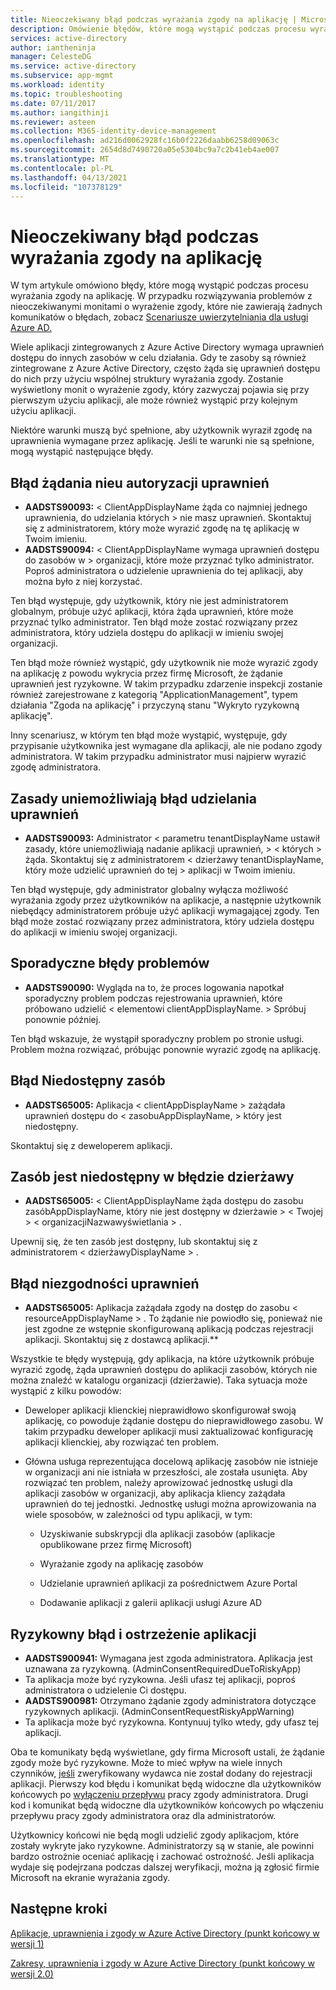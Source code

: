 ```yaml
---
title: Nieoczekiwany błąd podczas wyrażania zgody na aplikację | Microsoft Docs
description: Omówienie błędów, które mogą wystąpić podczas procesu wyrażania zgody na aplikację, oraz o tym, co można z nimi zrobić
services: active-directory
author: iantheninja
manager: CelesteDG
ms.service: active-directory
ms.subservice: app-mgmt
ms.workload: identity
ms.topic: troubleshooting
ms.date: 07/11/2017
ms.author: iangithinji
ms.reviewer: asteen
ms.collection: M365-identity-device-management
ms.openlocfilehash: ad216d0062928fc16b0f2226daabb6258d09063c
ms.sourcegitcommit: 2654d8d7490720a05e5304bc9a7c2b41eb4ae007
ms.translationtype: MT
ms.contentlocale: pl-PL
ms.lasthandoff: 04/13/2021
ms.locfileid: "107378129"
---
```

# <a name="unexpected-error-when-performing-consent-to-an-application"></a>Nieoczekiwany błąd podczas wyrażania zgody na aplikację

W tym artykule omówiono błędy, które mogą wystąpić podczas procesu wyrażania zgody na aplikację. W przypadku rozwiązywania problemów z nieoczekiwanymi monitami o wyrażenie zgody, które nie zawierają żadnych komunikatów o błędach, zobacz [Scenariusze uwierzytelniania dla usługi Azure AD.](../develop/authentication-vs-authorization.md)

Wiele aplikacji zintegrowanych z Azure Active Directory wymaga uprawnień dostępu do innych zasobów w celu działania. Gdy te zasoby są również zintegrowane z Azure Active Directory, często żąda się uprawnień dostępu do nich przy użyciu wspólnej struktury wyrażania zgody. Zostanie wyświetlony monit o wyrażenie zgody, który zazwyczaj pojawia się przy pierwszym użyciu aplikacji, ale może również wystąpić przy kolejnym użyciu aplikacji.

Niektóre warunki muszą być spełnione, aby użytkownik wyraził zgodę na uprawnienia wymagane przez aplikację. Jeśli te warunki nie są spełnione, mogą wystąpić następujące błędy.

## <a name="requesting-not-authorized-permissions-error"></a>Błąd żądania nieu autoryzacji uprawnień
* **AADSTS90093:** &lt; ClientAppDisplayName żąda co najmniej jednego uprawnienia, do udzielania których &gt; nie masz uprawnień. Skontaktuj się z administratorem, który może wyrazić zgodę na tę aplikację w Twoim imieniu.
* **AADSTS90094:** &lt; ClientAppDisplayName wymaga uprawnień dostępu do zasobów w &gt; organizacji, które może przyznać tylko administrator. Poproś administratora o udzielenie uprawnienia do tej aplikacji, aby można było z niej korzystać.

Ten błąd występuje, gdy użytkownik, który nie jest administratorem globalnym, próbuje użyć aplikacji, która żąda uprawnień, które może przyznać tylko administrator. Ten błąd może zostać rozwiązany przez administratora, który udziela dostępu do aplikacji w imieniu swojej organizacji.

Ten błąd może również wystąpić, gdy użytkownik nie może wyrazić zgody na aplikację z powodu wykrycia przez firmę Microsoft, że żądanie uprawnień jest ryzykowne. W takim przypadku zdarzenie inspekcji zostanie również zarejestrowane z kategorią "ApplicationManagement", typem działania "Zgoda na aplikację" i przyczyną stanu "Wykryto ryzykowną aplikację".

Inny scenariusz, w którym ten błąd może wystąpić, występuje, gdy przypisanie użytkownika jest wymagane dla aplikacji, ale nie podano zgody administratora. W takim przypadku administrator musi najpierw wyrazić zgodę administratora.   

## <a name="policy-prevents-granting-permissions-error"></a>Zasady uniemożliwiają błąd udzielania uprawnień
* **AADSTS90093:** Administrator &lt; parametru tenantDisplayName ustawił zasady, które uniemożliwiają nadanie aplikacji uprawnień, &gt; &lt; których &gt; żąda. Skontaktuj się z administratorem &lt; dzierżawy tenantDisplayName, który może udzielić uprawnień do tej &gt; aplikacji w Twoim imieniu.

Ten błąd występuje, gdy administrator globalny wyłącza możliwość wyrażania zgody przez użytkowników na aplikacje, a następnie użytkownik niebędący administratorem próbuje użyć aplikacji wymagającej zgody. Ten błąd może zostać rozwiązany przez administratora, który udziela dostępu do aplikacji w imieniu swojej organizacji.

## <a name="intermittent-problem-error"></a>Sporadyczne błędy problemów
* **AADSTS90090:** Wygląda na to, że proces logowania napotkał sporadyczny problem podczas rejestrowania uprawnień, które próbowano udzielić &lt; elementowi clientAppDisplayName. &gt; Spróbuj ponownie później.

Ten błąd wskazuje, że wystąpił sporadyczny problem po stronie usługi. Problem można rozwiązać, próbując ponownie wyrazić zgodę na aplikację.

## <a name="resource-not-available-error"></a>Błąd Niedostępny zasób
* **AADSTS65005:** Aplikacja &lt; clientAppDisplayName &gt; zażądała uprawnień dostępu do &lt; zasobuAppDisplayName, &gt; który jest niedostępny. 

Skontaktuj się z deweloperem aplikacji.

##  <a name="resource-not-available-in-tenant-error"></a>Zasób jest niedostępny w błędzie dzierżawy
* **AADSTS65005:** &lt; ClientAppDisplayName żąda dostępu do zasobu zasóbAppDisplayName, który nie jest dostępny w dzierżawie &gt; &lt; Twojej &gt; &lt; organizacjiNazwawyświetlania &gt; . 

Upewnij się, że ten zasób jest dostępny, lub skontaktuj się z administratorem &lt; dzierżawyDisplayName &gt; .

## <a name="permissions-mismatch-error"></a>Błąd niezgodności uprawnień
* **AADSTS65005:** Aplikacja zażądała zgody na dostęp do zasobu &lt; resourceAppDisplayName &gt; . To żądanie nie powiodło się, ponieważ nie jest zgodne ze wstępnie skonfigurowaną aplikacją podczas rejestracji aplikacji. Skontaktuj się z dostawcą aplikacji.**

Wszystkie te błędy występują, gdy aplikacja, na które użytkownik próbuje wyrazić zgodę, żąda uprawnień dostępu do aplikacji zasobów, których nie można znaleźć w katalogu organizacji (dzierżawie). Taka sytuacja może wystąpić z kilku powodów:

-   Deweloper aplikacji klienckiej nieprawidłowo skonfigurował swoją aplikację, co powoduje żądanie dostępu do nieprawidłowego zasobu. W takim przypadku deweloper aplikacji musi zaktualizować konfigurację aplikacji klienckiej, aby rozwiązać ten problem.

-   Główna usługa reprezentująca docelową aplikację zasobów nie istnieje w organizacji ani nie istniała w przeszłości, ale została usunięta. Aby rozwiązać ten problem, należy aprowizować jednostkę usługi dla aplikacji zasobów w organizacji, aby aplikacja kliency zażądała uprawnień do tej jednostki. Jednostkę usługi można aprowizowania na wiele sposobów, w zależności od typu aplikacji, w tym:

    -   Uzyskiwanie subskrypcji dla aplikacji zasobów (aplikacje opublikowane przez firmę Microsoft)

    -   Wyrażanie zgody na aplikację zasobów

    -   Udzielanie uprawnień aplikacji za pośrednictwem Azure Portal

    -   Dodawanie aplikacji z galerii aplikacji usługi Azure AD

## <a name="risky-app-error-and-warning"></a>Ryzykowny błąd i ostrzeżenie aplikacji
* **AADSTS900941:** Wymagana jest zgoda administratora. Aplikacja jest uznawana za ryzykowną. (AdminConsentRequiredDueToRiskyApp)
* Ta aplikacja może być ryzykowna. Jeśli ufasz tej aplikacji, poproś administratora o udzielenie Ci dostępu.
* **AADSTS900981:** Otrzymano żądanie zgody administratora dotyczące ryzykownych aplikacji. (AdminConsentRequestRiskyAppWarning)
* Ta aplikacja może być ryzykowna. Kontynuuj tylko wtedy, gdy ufasz tej aplikacji.

Oba te komunikaty będą wyświetlane, gdy firma Microsoft ustali, że żądanie zgody może być ryzykowne. Może to mieć wpływ na wiele innych czynników, [jeśli](../develop/publisher-verification-overview.md) zweryfikowany wydawca nie został dodany do rejestracji aplikacji. Pierwszy kod błędu i komunikat będą widoczne dla użytkowników końcowych po [wyłączeniu przepływu](configure-admin-consent-workflow.md) pracy zgody administratora. Drugi kod i komunikat będą widoczne dla użytkowników końcowych po włączeniu przepływu pracy zgody administratora oraz dla administratorów. 

Użytkownicy końcowi nie będą mogli udzielić zgody aplikacjom, które zostały wykryte jako ryzykowne. Administratorzy są w stanie, ale powinni bardzo ostrożnie oceniać aplikację i zachować ostrożność. Jeśli aplikacja wydaje się podejrzana podczas dalszej weryfikacji, można ją zgłosić firmie Microsoft na ekranie wyrażania zgody. 

## <a name="next-steps"></a>Następne kroki 

[Aplikacje, uprawnienia i zgody w Azure Active Directory (punkt końcowy w wersji 1)](../develop/quickstart-register-app.md)<br>

[Zakresy, uprawnienia i zgody w Azure Active Directory (punkt końcowy w wersji 2.0)](../develop/v2-permissions-and-consent.md)